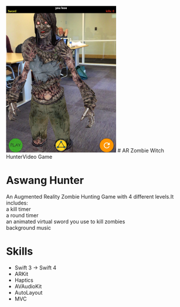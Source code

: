 

<img src="ScreenShot.jpeg" alt="drawing" width="300"/>
# AR Zombie Witch HunterVideo Game 

# Aswang Hunter
An Augmented Reality Zombie Hunting Game with 4 different levels.It includes:<br>
a kill timer <br>
a round timer <br>
an animated virtual sword  you use to kill zombies <br>
background music <br>

# Skills
- Swift 3 -> Swift 4
- ARKit
- Haptics
- AVAudioKit
- AutoLayout
- MVC

